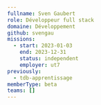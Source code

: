 ```yaml
---
fullname: Sven Gaubert
role: Développeur full stack
domaine: Développement
github: svengau
missions:
  - start: 2023-01-03
    end: 2023-12-31
    status: independent
    employer: ut7
previously:
  - tdb-apprentissage
memberType: beta
teams: []
---
```

